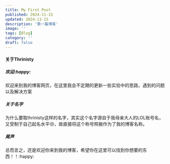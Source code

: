 ```yaml
---
title: My First Post
published: 2024-11-15
updated: 2024-11-15
description: '第一篇博客'
image: ''
tags: [Blog]
category: ''
draft: false  
---
```


#### 关于Thrinisty

##### 欢迎:happy:

欢迎来到我的博客网页，在这里我会不定期的更新一些实验中的思路，遇到的问题以及解决方案

##### 关于名字

为什么要取thrinisty这样的名字，其实这个名字源自于我母亲大人的LOL账号名，又受制于自己起名水平:cry:，故直接将这个称号照搬作为了我的博客名称。

##### 尾声

总而言之，还是欢迎你来到我的博客，希望你在这里可以找到你想要的东西！！:happy:
